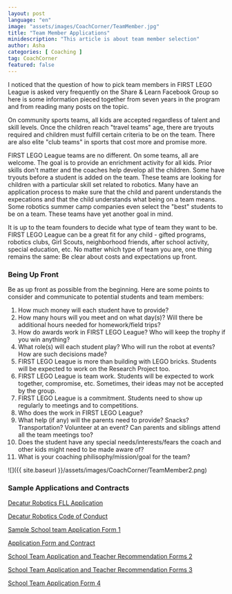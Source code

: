 ```yaml
---
layout: post
language: "en"
image: "assets/images/CoachCorner/TeamMember.jpg"
title: "Team Member Applications"
minidescription: "This article is about team member selection"
author: Asha
categories: [ Coaching ]
tag: CoachCorner
featured: false
---
```


I noticed that the question of how to pick team members in FIRST LEGO League is asked very frequently on the Share & Learn Facebook Group so here is some information pieced together from seven years in the program and from reading many posts on the topic.

On community sports teams, all kids are accepted regardless of talent and skill levels. Once the children reach "travel teams" age, there are tryouts required and children must fulfill certain criteria to be on the team. There are also elite "club teams" in sports that cost more and promise more.

FIRST LEGO League teams are no different. On some teams, all are welcome. The goal is to provide an enrichment activity for all kids. Prior skills don't matter and the coaches help develop all the children. Some have tryouts before a student is added on the team. These teams are looking for children with a particular skill set related to robotics. Many have an application process to make sure that the child and parent understands the expecations and that the child understands what being on a team means. Some robotics summer camp companies even select the "best" students to be on a team. These teams have yet another goal in mind. 

It is up to the team founders to decide what type of team they want to be. FIRST LEGO League can be a great fit for any child - gifted programs, robotics clubs, Girl Scouts, neighborhood friends, after school activity, special education, etc. No matter which type of team you are, one thing remains the same: Be clear about costs and expectations up front.

### Being Up Front

Be as up front as possible from the beginning. Here are some points to consider and communicate to potential students and team members: <br>
1) How much money will each student have to provide? <br>
2) How many hours will you meet and on what day(s)? Will there be additional hours needed for homework/field trips?<br>
3) How do awards work in FIRST LEGO League? Who will keep the trophy if you win anything?<br>
4) What role(s) will each student play? Who will run the robot at events? How are such decisions made?<br>
5) FIRST LEGO League is more than building with LEGO bricks. Students will be expected to work on the Research Project too.<br>
6) FIRST LEGO League is team work. Students will be expected to work together, compromise, etc. Sometimes, their ideas may not be accepted by the group.<br>
7) FIRST LEGO League is a commitment. Students need to show up regularly to meetings and to competitions.
8) Who does the work in FIRST LEGO League?<br>
9) What help (if any) will the parents need to provide? Snacks? Transportation? Volunteer at an event? Can parents and siblings attend all the team meetings too?<br>
10) Does the student have any special needs/interests/fears the coach and other kids might need to be made aware of?<br>
11) What is your coaching philisophy/mission/goal for the team?

![]({{ site.baseurl }}/assets/images/CoachCorner/TeamMember2.png)

### Sample Applications and Contracts

<a href="http://decaturrobotics.org/wp-content/uploads/2018/04/Decatur-Robotics-Application-2018.pdf">Decatur Robotics FLL Application</a>

<a href="http://decaturrobotics.org/wp-content/uploads/2018/04/Code-of-Conduct.pdf"> Decatur Robotics Code of Conduct</a>

<a href="https://www.sps186.org/downloads/attachments/52091/FLL2016-2017Application-2.pdf"> Sample School team Application Form 1</a>

<a href="http://outreach.engineering.asu.edu/wp-content/uploads/2012/10/Contract-for-Children-Parents.pdf"> Application Form and Contract</a>

<a href="https://gravelyes.pwcs.edu/UserFiles/Servers/Server_407117/File/Webmaster/2016%20Robotics%20Application(1).pdf"> School Team Application and Teacher Recommendation Forms 2 </a>

<a href="http://www.ccisd.net/common/pages/DisplayFile.aspx?itemId=2595345"> School Team Application and Teacher Recommendation Forms 3</a>

<a href="https://lookaside.fbsbx.com/file/2018-2019%20Robotics%20Information%20%20Application%20-%20New%20Core%20Values.pdf?token=AWwU_uwFBJcGPqBa0b1zIR152PqXQbG1Jo3GzDk0UIrnm_Hic2QS-yBta_CTLfqm1JyZ1irU2fYaE1zRHJb9CMawqArO-kvFd59rmfq-t1U3MXphjCMf-ZU9YRom6Et3B9A6ZWaoxW4cKXOZM5ByFMnm">School Team Application Form 4</a>

